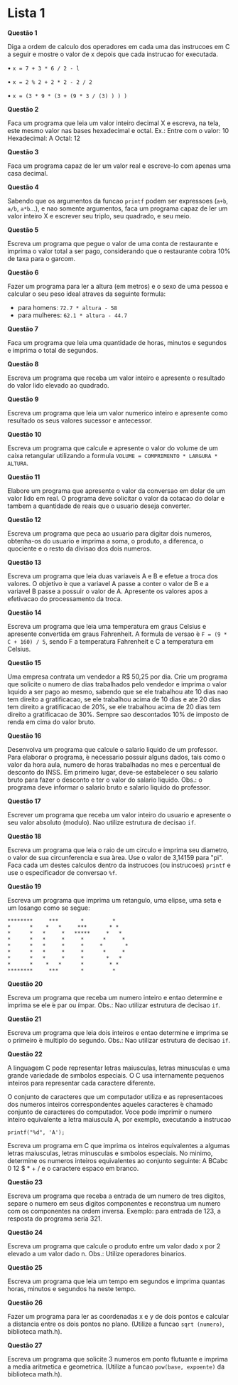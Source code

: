 # Lista 1

**Questão 1**

 Diga a ordem de calculo dos operadores em cada uma das instrucoes em C a seguir e mostre o valor
de x depois que cada instrucao for executada.

• `x = 7 + 3 * 6 / 2 - l`

• `x = 2 % 2 + 2 * 2 - 2 / 2`

• `x = (3 * 9 * (3 + (9 * 3 / (3) ) ) )`

**Questão 2**

 Faca um programa que leia um valor inteiro decimal X e escreva, na tela, este mesmo valor nas bases
hexadecimal e octal.
Ex.: Entre com o valor: 10
Hexadecimal: A
Octal: 12

**Questão 3**

 Faca um programa capaz de ler um valor real e escreve-lo com apenas uma casa decimal.

**Questão 4**

 Sabendo que os argumentos da funcao `printf` podem ser expressoes (`a+b`, `a/b`, `a*b`...), e nao somente
argumentos, faca um programa capaz de ler um valor inteiro X e escrever seu triplo, seu quadrado, e
seu meio.

**Questão 5**

 Escreva um programa que pegue o valor de uma conta de restaurante e imprima o valor total a ser
pago, considerando que o restaurante cobra 10% de taxa para o garcom.

**Questão 6**

 Fazer um programa para ler a altura (em metros) e o sexo de uma pessoa e calcular o seu peso ideal
atraves da seguinte formula:

- para homens: `72.7 * altura - 58`
- para mulheres: `62.1 * altura - 44.7`

**Questão 7**

 Faca um programa que leia uma quantidade de horas, minutos e segundos e imprima o total de segundos.

**Questão 8**

 Escreva um programa que receba um valor inteiro e apresente o resultado do valor lido elevado ao
quadrado.

**Questão 9**

 Escreva um programa que leia um valor numerico inteiro e apresente como resultado os seus valores
sucessor e antecessor.

**Questão 10**

 Escreva um programa que calcule e apresente o valor do volume de um caixa retangular utilizando a
formula `VOLUME = COMPRIMENTO * LARGURA * ALTURA`.

**Questão 11**

 Elabore um programa que apresente o valor da conversao em dolar de um valor lido em real. O
programa deve solicitar o valor da cotacao do dolar e tambem a quantidade de reais que o usuario
deseja converter.

**Questão 12**

 Escreva um programa que peca ao usuario para digitar dois numeros, obtenha-os do usuario e imprima
a soma, o produto, a diferenca, o quociente e o resto da divisao dos dois numeros.

**Questão 13**

 Escreva um programa que leia duas variaveis A e B e efetue a troca dos valores. O objetivo  ́e que a
variavel A passe a conter o valor de B e a variavel B passe a possuir o valor de A. Apresente os valores
apos a efetivacao do processamento da troca.

**Questão 14**

 Escreva um programa que leia uma temperatura em graus Celsius e apresente convertida em graus
Fahrenheit. A formula de versao ́e `F = (9 * C + 160) / 5`, sendo F a temperatura Fahrenheit e C a
temperatura em Celsius.

**Questão 15**

 Uma empresa contrata um vendedor a R$ 50,25 por dia. Crie um programa que solicite o numero de
dias trabalhados pelo vendedor e imprima o valor lıquido a ser pago ao mesmo, sabendo que se ele
trabalhou ate 10 dias nao tem direito a gratificacao, se ele trabalhou acima de 10 dias e ate 20 dias
tem direito a gratificacao de 20%, se ele trabalhou acima de 20 dias tem direito a gratificacao de 30%.
Sempre sao descontados 10% de imposto de renda em cima do valor bruto.

**Questão 16**

 Desenvolva um programa que calcule o salario liquido de um professor. Para elaborar o programa, ́e
necessario possuir alguns dados, tais como o valor da hora aula, numero de horas trabalhadas no mes e
percentual de desconto do INSS. Em primeiro lugar, deve-se estabelecer o seu salario bruto para fazer
o desconto e ter o valor do salario liquido. Obs.: o programa deve informar o salario bruto e salario
liquido do professor.

**Questão 17**

 Escrever um programa que receba um valor inteiro do usuario e apresente o seu valor absoluto (modulo).
Nao utilize estrutura de decisao `if`.

**Questão 18**

 Escreva um programa que leia o raio de um circulo e imprima seu diametro, o valor de sua circunferencia
e sua ́area. Use o valor de 3,14159 para "pi". Faca cada um destes calculos dentro da instrucoes (ou
instrucoes) `printf` e use o especificador de conversao `%f`.

**Questão 19**

 Escreva um programa que imprima um retangulo, uma elipse, uma seta e um losango como se segue:

 ```
 ********     ***       *         *
 *      *    *   *     ***       * *
 *      *   *     *   *****     *   *
 *      *   *     *     *      *     *
 *      *   *     *     *     *       *
 *      *   *     *     *      *     *
 *      *   *     *     *       *   *
 *      *    *   *      *        * *
 ********     ***       *         *
 ```

**Questão 20**

 Escreva um programa que receba um numero inteiro e entao determine e imprima se ele ́e par ou ́ımpar.
Obs.: Nao utilizar estrutura de decisao `if`.

**Questão 21**

 Escreva um programa que leia dois inteiros e entao determine e imprima se o primeiro ́e multiplo do
segundo. Obs.: Nao utilizar estrutura de decisao `if`.

**Questão 22**

 A linguagem C pode representar letras maiusculas, letras minusculas e uma grande variedade de
sımbolos especiais. O C usa internamente pequenos inteiros para representar cada caractere diferente.

O conjunto de caracteres que um computador utiliza e as representacoes dos numeros inteiros correspondentes aqueles caracteres ́e chamado conjunto de caracteres do computador. Voce pode imprimir o numero inteiro equivalente a letra maiuscula A, por exemplo, executando a instrucao

`printf("%d", 'A');`

Escreva um programa em C que imprima os inteiros equivalentes a algumas letras maiusculas, letras
minusculas e sımbolos especiais. No minimo, determine os numeros inteiros equivalentes ao conjunto
seguinte: A BCabc 0 12 $ * + / e o caractere espaco em branco.

**Questão 23**

 Escreva um programa que receba a entrada de um numero de tres digitos, separe o numero em seus digitos componentes e reconstrua um numero com os componentes na ordem inversa. Exemplo: para entrada de 123, a resposta do programa seria 321.

**Questão 24**

 Escreva um programa que calcule o produto entre um valor dado x por 2 elevado a um valor dado n.
Obs.: Utilize operadores binarios.

**Questão 25**

 Escreva um programa que leia um tempo em segundos e imprima quantas horas, minutos e segundos ha neste tempo.

**Questão 26**

 Fazer um programa para ler as coordenadas x e y de dois pontos e calcular a distancia entre os dois pontos no plano. (Utilize a funcao `sqrt (numero)`, biblioteca math.h).

**Questão 27**

 Escreva um programa que solicite 3 numeros em ponto flutuante e imprima a media aritmetica e geometrica. (Utilize a funcao `pow(base, expoente)` da biblioteca math.h).
